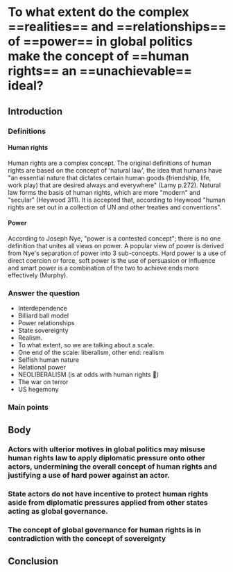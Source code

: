 # To what extent do the complex ==realities== and ==relationships== of ==power== in global politics make the concept of ==human rights== an ==unachievable== ideal?
## Introduction
### Definitions
#### Human rights
Human rights are a complex concept. The original definitions of human rights are based on the concept of 'natural law', the idea that humans have "an essential nature that dictates certain human goods (friendship, life, work play) that are desired always and everywhere" (Lamy p.272). Natural law forms the basis of human rights, which are more "modern" and "secular" (Heywood 311). It is accepted that, according to Heywood "human rights are set out in a collection of UN and other treaties and conventions". 
#### Power
According to Joseph Nye, "power is a contested concept"; there is no one definition that unites all views on power. A popular view of power is derived from Nye's separation of power into 3 sub-concepts. Hard power is a use of direct coercion or force, soft power is the use of persuasion or influence and smart power is a combination of the two to achieve ends more effectively (Murphy).
### Answer the question
- Interdependence 
- Billiard ball model
- Power relationships
- State sovereignty
- Realism.
- To what extent, so we are talking about a scale. 
- One end of the scale: liberalism, other end: realism
- Selfish human nature
- Relational power
- NEOLIBERALISM (is at odds with human rights 🤯)
- The war on terror
- US hegemony 

### Main points

## Body
### Actors with ulterior motives in global politics may misuse human rights law to apply diplomatic pressure onto other actors, undermining the overall concept of human rights and justifying a use of hard power against an actor.

### State actors do not have incentive to protect human rights aside from diplomatic pressures applied from other states acting as global governance. 

### The concept of global governance for human rights is in contradiction with the concept of sovereignty 

## Conclusion 